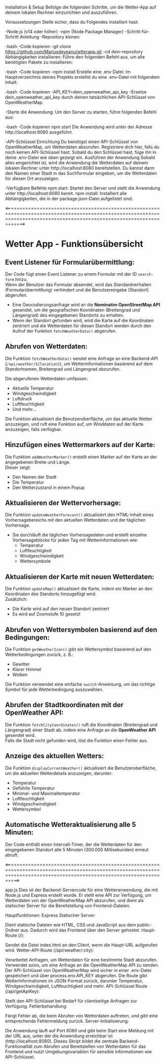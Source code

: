 Installation & Setup
Befolge die folgenden Schritte, um die Wetter-App auf deinem lokalen Rechner einzurichten und auszuführen.

Voraussetzungen
Stelle sicher, dass du Folgendes installiert hast:

-Node.js (v14 oder höher)
-npm (Node Package Manager)
-Schritt-für-Schritt Anleitung
-Repository klonen:

-bash
-Code kopieren
-git clone https://github.com/Mariusdeveanu/wtterapp.git
-cd dein-repository
Abhängigkeiten installieren: Führe den folgenden Befehl aus, um alle benötigten Pakete zu installieren:

-bash
-Code kopieren
-npm install
Erstelle eine .env Datei: Im Hauptverzeichnis deines Projekts erstellst du eine .env-Datei mit folgendem Inhalt:

-bash
-Code kopieren
-API_KEY=dein_openweather_api_key
-Ersetze dein_openweather_api_key durch deinen tatsächlichen API-Schlüssel von OpenWeatherMap.

-Starte die Anwendung: Um den Server zu starten, führe folgenden Befehl aus:

-bash
-Code kopieren
npm start
Die Anwendung wird unter der Adresse http://localhost:8080 ausgeführt.

-API-Schlüssel Einrichtung
Du benötigst einen API-Schlüssel von OpenWeatherMap, um Wetterdaten abzurufen. Registriere dich hier, falls du noch keinen API-Schlüssel hast.
Sobald du den Schlüssel hast, füge ihn in deine .env-Datei wie oben gezeigt ein.
Ausführen der Anwendung
Sobald alles eingerichtet ist, wird die Anwendung die Wetterdaten auf deinem lokalen Rechner unter http://localhost:8080 bereitstellen. Du kannst dann den Namen einer Stadt in das Suchformular eingeben, um die Wetterdaten für diesen Ort anzuzeigen.

-Verfügbare Befehle
npm start: Startet den Server und stellt die Anwendung unter http://localhost:8080 bereit.
npm install: Installiert alle Abhängigkeiten, die in der package.json-Datei aufgelistet sind.

<=========================================================================================================================================================================>

# Wetter App - Funktionsübersicht

## Event Listener für Formularübermittlung:

Der Code fügt einen Event Listener zu einem Formular mit der ID `search-form` hinzu.  
Wenn der Benutzer das Formular absendet, wird das Standardverhalten (Formularübermittlung) verhindert und die Benutzereingabe (Standort) abgerufen.

- Eine Geocodierungsanfrage wird an die **Nominatim OpenStreetMap API** gesendet, um die geografischen Koordinaten (Breitengrad und Längengrad) des eingegebenen Standorts zu erhalten.
- Wenn der Standort gefunden wird, wird die Karte auf die Koordinaten zentriert und die Wetterdaten für diesen Standort werden durch den Aufruf der Funktion `fetchWeatherData()` abgerufen.

## Abrufen von Wetterdaten:

Die Funktion `fetchWeatherData()` sendet eine Anfrage an eine Backend-API (`/api/weather/${location}`), um Wetterinformationen basierend auf dem Standortnamen, Breitengrad und Längengrad abzurufen.

Die abgerufenen Wetterdaten umfassen:
- Aktuelle Temperatur
- Windgeschwindigkeit
- Luftdruck
- Luftfeuchtigkeit
- Und mehr...

Die Funktion aktualisiert die Benutzeroberfläche, um das aktuelle Wetter anzuzeigen, und ruft eine Funktion auf, um Winddaten auf der Karte anzuzeigen, falls verfügbar.

## Hinzufügen eines Wettermarkers auf der Karte:

Die Funktion `addWeatherMarker()` erstellt einen Marker auf der Karte an der angegebenen Breite und Länge.  
Dieser zeigt:
- Den Namen der Stadt
- Die Temperatur
- Den Wetterzustand in einem Popup

## Aktualisieren der Wettervorhersage:

Die Funktion `updateWeatherForecast()` aktualisiert den HTML-Inhalt eines Vorhersagebereichs mit den aktuellen Wetterdaten und der täglichen Vorhersage.

- Sie durchläuft die täglichen Vorhersagedaten und erstellt einzelne Vorhersageblöcke für jeden Tag mit Wetterinformationen wie:
  - Temperatur
  - Luftfeuchtigkeit
  - Windgeschwindigkeit
  - Wettersymbole

## Aktualisieren der Karte mit neuen Wetterdaten:

Die Funktion `updateMap()` aktualisiert die Karte, indem ein Marker an den Koordinaten des Standorts hinzugefügt wird.  
Zusätzlich:
- Die Karte wird auf den neuen Standort zentriert
- Es wird auf Zoomstufe 10 gesetzt

## Abrufen von Wettersymbolen basierend auf den Bedingungen:

Die Funktion `getWeatherIcon()` gibt ein Wettersymbol basierend auf den Wetterbedingungen zurück, z. B.:
- Gewitter
- Klarer Himmel
- Wolken

Die Funktion verwendet eine einfache `switch`-Anweisung, um das richtige Symbol für jede Wetterbedingung auszuwählen.

## Abrufen der Stadtkoordinaten mit der OpenWeather API:

Die Funktion `fetchCityCoordinates()` ruft die Koordinaten (Breitengrad und Längengrad) einer Stadt ab, indem eine Anfrage an die **OpenWeather API** gesendet wird.  
Falls die Stadt nicht gefunden wird, löst die Funktion einen Fehler aus.

## Anzeige des aktuellen Wetters:

Die Funktion `displayCurrentWeather()` aktualisiert die Benutzeroberfläche, um die aktuellen Wetterdetails anzuzeigen, darunter:
- Temperatur
- Gefühlte Temperatur
- Minimal- und Maximaltemperatur
- Luftfeuchtigkeit
- Windgeschwindigkeit
- Wettersymbol

## Automatische Wetteraktualisierung alle 5 Minuten:

Der Code enthält einen Intervall-Timer, der die Wetterdaten für den eingegebenen Standort alle 5 Minuten (300.000 Millisekunden) erneut abruft.


<=======================================================================================================================================================================>


app.js
Dies ist der Backend-Servercode für eine Wetteranwendung, die mit Node.js und Express erstellt wurde. Er stellt eine API zur Verfügung, um Wetterdaten von der OpenWeatherMap API abzurufen, und dient als statischer Server für die Bereitstellung von Frontend-Dateien.

Hauptfunktionen:
Express Statischer Server:

Dient statische Dateien wie HTML, CSS und JavaScript aus dem public-Ordner aus. Dadurch wird das Frontend über den Server gehostet.
Haupt-Route (/):

Sendet die Datei index.html an den Client, wenn die Haupt-URL aufgerufen wird.
Wetter-API-Route (/api/weather/:city):

Verarbeitet Anfragen, um Wetterdaten für eine bestimmte Stadt abzurufen.
Verwendet axios, um eine Anfrage an die OpenWeatherMap API zu senden.
Der API-Schlüssel von OpenWeatherMap wird sicher in einer .env-Datei gespeichert und über process.env.API_KEY abgerufen.
Die Route gibt Wetterinformationen im JSON-Format zurück, darunter Temperatur, Windgeschwindigkeit, Luftfeuchtigkeit und mehr.
API-Schlüssel Route (/api/getApiKey):

Stellt den API-Schlüssel bei Bedarf für clientseitige Anfragen zur Verfügung.
Fehlerbehandlung:

Fängt Fehler ab, die beim Abrufen von Wetterdaten auftreten, und gibt eine entsprechende Fehlermeldung zurück.
Server-Initialisierung:

Die Anwendung läuft auf Port 8080 und gibt beim Start eine Meldung mit der URL aus, unter der die Anwendung erreichbar ist (http://localhost:8080).
Dieses Skript bildet die zentrale Backend-Funktionalität zum Abrufen und Bereitstellen von Wetterdaten für das Frontend und nutzt Umgebungsvariablen für sensible Informationen wie API-Schlüssel.
